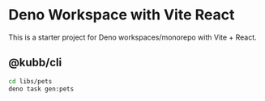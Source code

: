 # Deno Workspace with Vite React

This is a starter project for Deno workspaces/monorepo with Vite + React.

## @kubb/cli

```bash
cd libs/pets
deno task gen:pets
```
